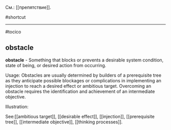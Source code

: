 См.: [[препятствие]].

#shortcut




<hr/>

#tocico

## obstacle

<b>obstacle</b> -  Something that blocks or prevents a desirable system condition, state of being, or desired action from occurring. 


Usage: Obstacles are usually determined by builders of a prerequisite tree as they anticipate possible blockages or complications in implementing an injection to reach a desired effect or ambitious target.  Overcoming an obstacle requires the identification and achievement of an intermediate objective.





Illustration:

 



See:[[ambitious target]], [[desirable effect]], [[injection]], [[prerequisite tree]], [[intermediate objective]], [[thinking processes]].
